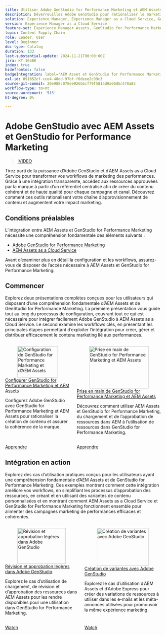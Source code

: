 ```yaml
---
title: Utiliser Adobe GenStudio for Performance Marketing et AEM Assets
description: Déverrouillez Adobe GenStudio pour rationaliser le marketing. Accédez aux ressources approuvées par la marque et créez du contenu cohérent et de haute qualité sur l’ensemble des canaux.
solution: Experience Manager, Experience Manager as a Cloud Service, GenStudio for Performance Marketing
version: Experience Manager as a Cloud Service
feature-set: Experience Manager Assets, GenStudio for Performance Marketing
topic: Content Supply Chain
role: Leader, User
level: Beginner
doc-type: Catalog
duration: 133
last-substantial-update: 2024-11-21T00:00:00Z
jira: KT-16480
index: true
hidefromtoc: false
badgeIntegration: label="AEM Asset et GenStudio for Performance Marketing" type="positive"
exl-id: 091852ef-cce4-40dd-97bf-f0deee2c99c3
source-git-commit: 20e988c078ee926bbcf79f581ad9a60d5c478a83
workflow-type: tm+mt
source-wordcount: '515'
ht-degree: 0%

---
```


# Adobe GenStudio avec AEM Assets et GenStudio for Performance Marketing

>[!VIDEO](https://video.tv.adobe.com/v/3439268/?learn=on&captions=fre_fr)

Tirez parti de la puissance d’Adobe GenStudio et d’AEM Assets as a Cloud Service pour transformer vos workflows de marketing des performances. Grâce à une intégration transparente, accédez aux ressources approuvées par la marque à partir d’un référentiel centralisé afin de créer du contenu cohérent et de haute qualité pour chaque campagne et canal. Découvrez comment ces outils rationalisent votre chaîne d’approvisionnement de contenu et augmentent votre impact marketing.

## Conditions préalables

L’intégration entre AEM Assets et GenStudio for Performance Marketing nécessite une compréhension fondamentale des éléments suivants :

* [Adobe GenStudio for Performance Marketing](https://experienceleague.adobe.com/fr/browse/genstudio-for-performance-marketing)
* [AEM Assets as a Cloud Service](https://experienceleague.adobe.com/fr/docs/experience-manager-cloud-service/content/assets/overview)

Avant d’examiner plus en détail la configuration et les workflows, assurez-vous de disposer de l’accès nécessaire à AEM Assets et GenStudio for Performance Marketing.

## Commencer

Explorez deux présentations complètes conçues pour les utilisateurs qui disposent d’une compréhension fondamentale d’AEM Assets et de GenStudio for Performance Marketing. La première présentation vous guide tout au long du processus de configuration, couvrant tout ce qui est nécessaire pour intégrer facilement Adobe GenStudio à AEM Assets as a Cloud Service. Le second examine les workflows clés, en présentant les principales étapes permettant d’exploiter l’intégration pour créer, gérer et distribuer efficacement le contenu marketing lié aux performances.

<!-- CARDS 

* https://experienceleague.adobe.com/fr/docs/integrations-learn/experience-cloud/tutorials/genstudio-for-performance-marketing-experience-manager/setup
    {title=Set up GenStudio for Performance Marketing and AEM Assets}
    {cta=Learn}
    {image=https://experienceleague.adobe.com/fr/docs/integrations-learn/experience-cloud/solution-categories/media_1f4cfd2b3f7e2e83862f8a00ce6fc4cd4b21650d1.png?width=2000&format=webply&optimize=medium}
* https://experienceleague.adobe.com/fr/docs/integrations-learn/experience-cloud/tutorials/genstudio-for-performance-marketing-experience-manager/integration-walkthrough
    {title=Get started with GenStudio for Performance Marketing and AEM Assets}
    {cta=Learn}

-->
<!-- START CARDS HTML - DO NOT MODIFY BY HAND -->
<div class="columns">
    <div class="column is-half-tablet is-half-desktop is-one-third-widescreen" aria-label="Set up GenStudio for Performance Marketing and AEM Assets">
        <div class="card" style="height: 100%; display: flex; flex-direction: column; height: 100%;">
            <div class="card-image">
                <figure class="image x-is-16by9">
                    <a href="https://experienceleague.adobe.com/fr/docs/integrations-learn/experience-cloud/tutorials/genstudio-for-performance-marketing-experience-manager/setup" title="Configuration de GenStudio for Performance Marketing et d’AEM Assets" target="_blank" rel="referrer">
                        <img class="is-bordered-r-small" src="https://experienceleague.adobe.com/fr/docs/integrations-learn/experience-cloud/solution-categories/media_1f4cfd2b3f7e2e83862f8a00ce6fc4cd4b21650d1.png?width=400&format=webply&optimize=medium" alt="Configuration de GenStudio for Performance Marketing et d’AEM Assets"
                             style="width: 100%; aspect-ratio: 16 / 9; object-fit: cover; overflow: hidden; display: block; margin: auto;">
                    </a>
                </figure>
            </div>
            <div class="card-content is-padded-small" style="display: flex; flex-direction: column; flex-grow: 1; justify-content: space-between;">
                <div class="top-card-content">
                    <p class="headline is-size-6 has-text-weight-bold">
                        <a href="https://experienceleague.adobe.com/fr/docs/integrations-learn/experience-cloud/tutorials/genstudio-for-performance-marketing-experience-manager/setup" target="_blank" rel="referrer" title="Configuration de GenStudio for Performance Marketing et d’AEM Assets">Configurer GenStudio for Performance Marketing et AEM Assets</a>
                    </p>
                    <p class="is-size-6">Configurez Adobe GenStudio avec GenStudio for Performance Marketing et AEM Assets pour rationaliser la création de contenu et assurer la cohérence de la marque.</p>
                </div>
                <a href="https://experienceleague.adobe.com/fr/docs/integrations-learn/experience-cloud/tutorials/genstudio-for-performance-marketing-experience-manager/setup" target="_blank" rel="referrer" class="spectrum-Button spectrum-Button--outline spectrum-Button--primary spectrum-Button--sizeM" style="align-self: flex-start; margin-top: 1rem;">
                    <span class="spectrum-Button-label has-no-wrap has-text-weight-bold">Apprendre</span>
                </a>
            </div>
        </div>
    </div>
    <div class="column is-half-tablet is-half-desktop is-one-third-widescreen" aria-label="Get started with GenStudio for Performance Marketing and AEM Assets">
        <div class="card" style="height: 100%; display: flex; flex-direction: column; height: 100%;">
            <div class="card-image">
                <figure class="image x-is-16by9">
                    <a href="https://experienceleague.adobe.com/fr/docs/integrations-learn/experience-cloud/tutorials/genstudio-for-performance-marketing-experience-manager/integration-walkthrough" title="Prise en main de GenStudio for Performance Marketing et AEM Assets" target="_blank" rel="referrer">
                        <img class="is-bordered-r-small" src="https://video.tv.adobe.com/v/3439279/?format=jpeg&nocache=1739560516243&captions=fre_fr" alt="Prise en main de GenStudio for Performance Marketing et AEM Assets"
                             style="width: 100%; aspect-ratio: 16 / 9; object-fit: cover; overflow: hidden; display: block; margin: auto;">
                    </a>
                </figure>
            </div>
            <div class="card-content is-padded-small" style="display: flex; flex-direction: column; flex-grow: 1; justify-content: space-between;">
                <div class="top-card-content">
                    <p class="headline is-size-6 has-text-weight-bold">
                        <a href="https://experienceleague.adobe.com/fr/docs/integrations-learn/experience-cloud/tutorials/genstudio-for-performance-marketing-experience-manager/integration-walkthrough" target="_blank" rel="referrer" title="Prise en main de GenStudio for Performance Marketing et AEM Assets">Prise en main de GenStudio for Performance Marketing et AEM Assets</a>
                    </p>
                    <p class="is-size-6">Découvrez comment utiliser AEM Assets et GenStudio for Performance Marketing, du chargement et de l’approbation de ressources dans AEM à l’utilisation de ressources dans GenStudio for Performance Marketing.</p>
                </div>
                <a href="https://experienceleague.adobe.com/fr/docs/integrations-learn/experience-cloud/tutorials/genstudio-for-performance-marketing-experience-manager/integration-walkthrough" target="_blank" rel="referrer" class="spectrum-Button spectrum-Button--outline spectrum-Button--primary spectrum-Button--sizeM" style="align-self: flex-start; margin-top: 1rem;">
                    <span class="spectrum-Button-label has-no-wrap has-text-weight-bold">Apprendre</span>
                </a>
            </div>
        </div>
    </div>
</div>
<!-- END CARDS HTML - DO NOT MODIFY BY HAND -->

## Intégration en action

Explorez des cas d’utilisation pratiques conçus pour les utilisateurs ayant une compréhension fondamentale d’AEM Assets et de GenStudio for Performance Marketing. Ces exemples montrent comment cette intégration améliore vos workflows, en simplifiant les processus d’approbation des ressources, en créant et en utilisant des variantes de contenu personnalisées et en montrant comment AEM Assets as a Cloud Service et GenStudio for Performance Marketing fonctionnent ensemble pour alimenter des campagnes marketing de performances efficaces et cohérentes.

<!-- CARDS 

* https://experienceleague.adobe.com/fr/docs/integrations-learn/experience-cloud/tutorials/genstudio-for-performance-marketing-experience-manager/use-cases/use-case-1
* https://experienceleague.adobe.com/fr/docs/integrations-learn/experience-cloud/tutorials/genstudio-for-performance-marketing-experience-manager/use-cases/use-case-2

-->
<!-- START CARDS HTML - DO NOT MODIFY BY HAND -->
<div class="columns">
    <div class="column is-half-tablet is-half-desktop is-one-third-widescreen" aria-label="Lightweight review and approval in Adobe GenStudio">
        <div class="card" style="height: 100%; display: flex; flex-direction: column; height: 100%;">
            <div class="card-image">
                <figure class="image x-is-16by9">
                    <a href="https://experienceleague.adobe.com/fr/docs/integrations-learn/experience-cloud/tutorials/genstudio-for-performance-marketing-experience-manager/use-cases/use-case-1" title="Révision et approbation légères dans Adobe GenStudio" target="_blank" rel="referrer">
                        <img class="is-bordered-r-small" src="https://video.tv.adobe.com/v/3439290/?format=jpeg&nocache=1739560516635&captions=fre_fr" alt="Révision et approbation légères dans Adobe GenStudio"
                             style="width: 100%; aspect-ratio: 16 / 9; object-fit: cover; overflow: hidden; display: block; margin: auto;">
                    </a>
                </figure>
            </div>
            <div class="card-content is-padded-small" style="display: flex; flex-direction: column; flex-grow: 1; justify-content: space-between;">
                <div class="top-card-content">
                    <p class="headline is-size-6 has-text-weight-bold">
                        <a href="https://experienceleague.adobe.com/fr/docs/integrations-learn/experience-cloud/tutorials/genstudio-for-performance-marketing-experience-manager/use-cases/use-case-1" target="_blank" rel="referrer" title="Révision et approbation légères dans Adobe GenStudio">Révision et approbation légères dans Adobe GenStudio</a>
                    </p>
                    <p class="is-size-6">Explorez le cas d’utilisation de chargement, de révision et d’approbation des ressources dans AEM Assets pour les rendre disponibles pour une utilisation dans GenStudio for Performance Marketing.</p>
                </div>
                <a href="https://experienceleague.adobe.com/fr/docs/integrations-learn/experience-cloud/tutorials/genstudio-for-performance-marketing-experience-manager/use-cases/use-case-1" target="_blank" rel="referrer" class="spectrum-Button spectrum-Button--outline spectrum-Button--primary spectrum-Button--sizeM" style="align-self: flex-start; margin-top: 1rem;">
                    <span class="spectrum-Button-label has-no-wrap has-text-weight-bold">Watch</span>
                </a>
            </div>
        </div>
    </div>
    <div class="column is-half-tablet is-half-desktop is-one-third-widescreen" aria-label="Create variants with Adobe GenStudio">
        <div class="card" style="height: 100%; display: flex; flex-direction: column; height: 100%;">
            <div class="card-image">
                <figure class="image x-is-16by9">
                    <a href="https://experienceleague.adobe.com/fr/docs/integrations-learn/experience-cloud/tutorials/genstudio-for-performance-marketing-experience-manager/use-cases/use-case-2" title="Création de variantes avec Adobe GenStudio" target="_blank" rel="referrer">
                        <img class="is-bordered-r-small" src="https://video.tv.adobe.com/v/3439301/?format=jpeg&nocache=1739560516573&captions=fre_fr" alt="Création de variantes avec Adobe GenStudio"
                             style="width: 100%; aspect-ratio: 16 / 9; object-fit: cover; overflow: hidden; display: block; margin: auto;">
                    </a>
                </figure>
            </div>
            <div class="card-content is-padded-small" style="display: flex; flex-direction: column; flex-grow: 1; justify-content: space-between;">
                <div class="top-card-content">
                    <p class="headline is-size-6 has-text-weight-bold">
                        <a href="https://experienceleague.adobe.com/fr/docs/integrations-learn/experience-cloud/tutorials/genstudio-for-performance-marketing-experience-manager/use-cases/use-case-2" target="_blank" rel="referrer" title="Création de variantes avec Adobe GenStudio">Création de variantes avec Adobe GenStudio</a>
                    </p>
                    <p class="is-size-6">Explorez le cas d’utilisation d’AEM Assets et d’Adobe Express pour créer des variations de ressources à utiliser dans les e-mails et les méta-annonces utilisées pour promouvoir la même expérience marketing.</p>
                </div>
                <a href="https://experienceleague.adobe.com/fr/docs/integrations-learn/experience-cloud/tutorials/genstudio-for-performance-marketing-experience-manager/use-cases/use-case-2" target="_blank" rel="referrer" class="spectrum-Button spectrum-Button--outline spectrum-Button--primary spectrum-Button--sizeM" style="align-self: flex-start; margin-top: 1rem;">
                    <span class="spectrum-Button-label has-no-wrap has-text-weight-bold">Watch</span>
                </a>
            </div>
        </div>
    </div>
</div>
<!-- END CARDS HTML - DO NOT MODIFY BY HAND -->


<br/>
<br/>